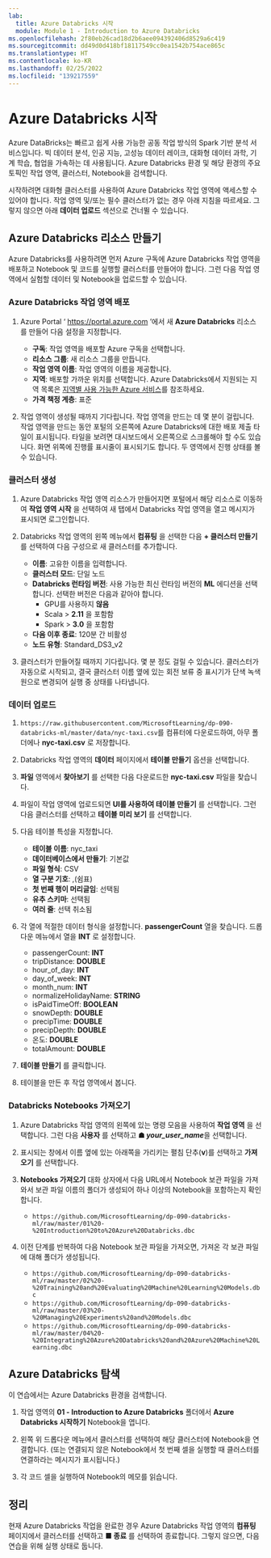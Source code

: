 ```yaml
---
lab:
  title: Azure Databricks 시작
  module: Module 1 - Introduction to Azure Databricks
ms.openlocfilehash: 2f80eb26cad18d2b6aee094392406d8529a6c419
ms.sourcegitcommit: dd49d0d418bf18117549cc0ea1542b754ace865c
ms.translationtype: HT
ms.contentlocale: ko-KR
ms.lasthandoff: 02/25/2022
ms.locfileid: "139217559"
---
```

# <a name="getting-started-with-azure-databricks"></a>Azure Databricks 시작

Azure DataBricks는 빠르고 쉽게 사용 가능한 공동 작업 방식의 Spark 기반 분석 서비스입니다. 빅 데이터 분석, 인공 지능, 고성능 데이터 레이크, 대화형 데이터 과학, 기계 학습, 협업을 가속하는 데 사용됩니다.
Azure Databricks 환경 및 해당 환경의 주요 토픽인 작업 영역, 클러스터, Notebook을 검색합니다.

시작하려면 대화형 클러스터를 사용하여 Azure Databricks 작업 영역에 액세스할 수 있어야 합니다. 작업 영역 및/또는 필수 클러스터가 없는 경우 아래 지침을 따르세요. 그렇지 않으면 아래 **데이터 업로드** 섹션으로 건너뛸 수 있습니다.

## <a name="create-azure-databricks-resources"></a>Azure Databricks 리소스 만들기

Azure Databricks를 사용하려면 먼저 Azure 구독에 Azure Databricks 작업 영역을 배포하고 Notebook 및 코드를 실행할 클러스터를 만들어야 합니다. 그런 다음 작업 영역에서 실험할 데이터 및 Notebook을 업로드할 수 있습니다.

### <a name="deploy-an-azure-databricks-workspace"></a>Azure Databricks 작업 영역 배포

1. Azure Portal ‘ https://portal.azure.com ’에서 새 **Azure Databricks** 리소스를 만들어 다음 설정을 지정합니다.
   - **구독**: 작업 영역을 배포할 Azure 구독을 선택합니다.
   - **리소스 그룹**: 새 리소스 그룹을 만듭니다.
   - **작업 영역 이름**: 작업 영역의 이름을 제공합니다.
   - **지역**: 배포할 가까운 위치를 선택합니다. Azure Databricks에서 지원되는 지역 목록은 [지역별 사용 가능한 Azure 서비스](https://azure.microsoft.com/regions/services/)를 참조하세요.
   - **가격 책정 계층**: 표준

1. 작업 영역이 생성될 때까지 기다립니다. 작업 영역을 만드는 데 몇 분이 걸립니다. 작업 영역을 만드는 동안 포털의 오른쪽에 Azure Databricks에 대한 배포 제출 타일이 표시됩니다. 타일을 보려면 대시보드에서 오른쪽으로 스크롤해야 할 수도 있습니다. 화면 위쪽에 진행률 표시줄이 표시되기도 합니다. 두 영역에서 진행 상태를 볼 수 있습니다.

### <a name="create-a-cluster"></a>클러스터 생성

1. Azure Databricks 작업 영역 리소스가 만들어지면 포털에서 해당 리소스로 이동하여 **작업 영역 시작** 을 선택하여 새 탭에서 Databricks 작업 영역을 열고 메시지가 표시되면 로그인합니다.

1. Databricks 작업 영역의 왼쪽 메뉴에서 **컴퓨팅** 을 선택한 다음 **+ 클러스터 만들기** 를 선택하여 다음 구성으로 새 클러스터를 추가합니다.
   - **이름**: 고유한 이름을 입력합니다.
   - **클러스터 모드**: 단일 노드
   - **Databricks 런타임 버전**: 사용 가능한 최신 런타임 버전의 **ML** 에디션을 선택합니다. 선택한 버전은 다음과 같아야 합니다.
      - GPU를 사용하지 **않음**
      - Scala > **2.11** 을 포함함
      - Spark > **3.0** 을 포함함
   - **다음 이후 종료**: 120분 간 비활성
   - **노드 유형**: Standard_DS3_v2

1. 클러스터가 만들어질 때까지 기다립니다. 몇 분 정도 걸릴 수 있습니다. 클러스터가 자동으로 시작되고, 결국 클러스터 이름 옆에 있는 회전 보류 중 표시기가 단색 녹색 원으로 변경되어 실행 중 상태를 나타냅니다. 

### <a name="upload-data"></a>데이터 업로드

1. `https://raw.githubusercontent.com/MicrosoftLearning/dp-090-databricks-ml/master/data/nyc-taxi.csv`를 컴퓨터에 다운로드하여, 아무 폴더에나 **nyc-taxi.csv** 로 저장합니다.

1. Databricks 작업 영역의 **데이터** 페이지에서 **테이블 만들기** 옵션을 선택합니다.

1. **파일** 영역에서 **찾아보기** 를 선택한 다음 다운로드한 **nyc-taxi.csv** 파일을 찾습니다.

1. 파일이 작업 영역에 업로드되면 **UI를 사용하여 테이블 만들기** 를 선택합니다. 그런 다음 클러스터를 선택하고 **테이블 미리 보기** 를 선택합니다.

1. 다음 테이블 특성을 지정합니다.

    - **테이블 이름**: nyc_taxi
    - **데이터베이스에서 만들기**: 기본값
    - **파일 형식**: CSV
    - **열 구분 기호**: ,(쉼표)
    - **첫 번째 행이 머리글임**: 선택됨
    - **유추 스키마**: 선택됨
    - **여러 줄**: 선택 취소됨

1. 각 열에 적절한 데이터 형식을 설정합니다. **passengerCount** 열을 찾습니다. 드롭다운 메뉴에서 열을 **INT** 로 설정합니다.

    - passengerCount: **INT**
    - tripDistance: **DOUBLE**
    - hour_of_day: **INT**
    - day_of_week: **INT**
    - month_num: **INT**
    - normalizeHolidayName: **STRING**
    - isPaidTimeOff: **BOOLEAN**
    - snowDepth: **DOUBLE**
    - precipTime: **DOUBLE**
    - precipDepth: **DOUBLE**
    - 온도: **DOUBLE**
    - totalAmount: **DOUBLE**

1. **테이블 만들기** 를 클릭합니다.

1. 테이블을 만든 후 작업 영역에서 봅니다.

### <a name="import-databricks-notebooks"></a>Databricks Notebooks 가져오기

1. Azure Databricks 작업 영역의 왼쪽에 있는 명령 모음을 사용하여 **작업 영역** 을 선택합니다. 그런 다음 **사용자** 를 선택하고 **&#9751; *your_user_name***을 선택합니다.

1. 표시되는 창에서 이름 옆에 있는 아래쪽을 가리키는 펼침 단추(**v**)를 선택하고 **가져오기** 를 선택합니다.

1. **Notebooks 가져오기** 대화 상자에서 다음 URL에서 Notebook 보관 파일을 가져와서 보관 파일 이름의 폴더가 생성되어 하나 이상의 Notebook을 포함하는지 확인합니다.
   - `https://github.com/MicrosoftLearning/dp-090-databricks-ml/raw/master/01%20-%20Introduction%20to%20Azure%20Databricks.dbc`

1. 이전 단계를 반복하여 다음 Notebook 보관 파일을 가져오면, 가져온 각 보관 파일에 대해 폴더가 생성됩니다.

   - `https://github.com/MicrosoftLearning/dp-090-databricks-ml/raw/master/02%20-%20Training%20and%20Evaluating%20Machine%20Learning%20Models.dbc`
   - `https://github.com/MicrosoftLearning/dp-090-databricks-ml/raw/master/03%20-%20Managing%20Experiments%20and%20Models.dbc`
   - `https://github.com/MicrosoftLearning/dp-090-databricks-ml/raw/master/04%20-%20Integrating%20Azure%20Databricks%20and%20Azure%20Machine%20Learning.dbc`

## <a name="explore-azure-databricks"></a>Azure Databricks 탐색

이 연습에서는 Azure Databricks 환경을 검색합니다.

1. 작업 영역의 **01 - Introduction to Azure Databricks** 폴더에서 **Azure Databricks 시작하기** Notebook을 엽니다.

1. 왼쪽 위 드롭다운 메뉴에서 클러스터를 선택하여 해당 클러스터에 Notebook을 연결합니다. (또는 연결되지 않은 Notebook에서 첫 번째 셀을 실행할 때 클러스터를 연결하라는 메시지가 표시됩니다.)

1. 각 코드 셀을 실행하여 Notebook의 메모를 읽습니다.

## <a name="clean-up"></a>정리

현재 Azure Databricks 작업을 완료한 경우 Azure Databricks 작업 영역의 **컴퓨팅** 페이지에서 클러스터를 선택하고 **&#9632; 종료** 를 선택하여 종료합니다. 그렇지 않으면, 다음 연습을 위해 실행 상태로 둡니다.
